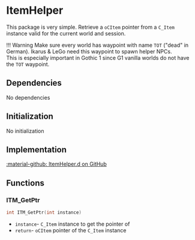 # ItemHelper
This package is very simple. Retrieve a `oCItem` pointer from a `C_Item` instance valid for the current world and session.

!!! Warning
    Make sure every world has waypoint with name `TOT` ("dead" in German). Ikarus & LeGo need this waypoint to spawn helper NPCs.  
    This is especially important in Gothic 1 since G1 vanilla worlds do not have the `TOT` waypoint.

## Dependencies
No dependencies

## Initialization
No initialization

## Implementation
[:material-github: ItemHelper.d on GitHub](https://github.com/Lehona/LeGo/blob/dev/ItemHelper.d)

## Functions

### ITM_GetPtr
```c++
int ITM_GetPtr(int instance)
```

- `instance`- `C_Item` instance to get the pointer of
- `return`- `oCItem` pointer of the `C_Item` instance
